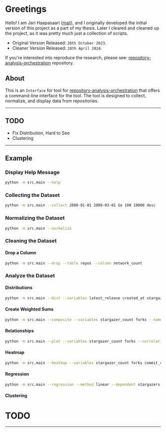 # Greetings

Hello! I am Jari Haapasaari ([mail](mailto:haapjari@gmail.com)), and I originally developed the initial version of this project as a part of my thesis. Later I cleared and cleaned up the project, as it was pretty much just a collection of scripts. 

- Original Version Released: `20th October 2023`.
- Cleaner Version Released: `28th April 2024`.

If you're interested into reproduce the research, please see: [repository-analysis-orchestration](https://github.com/haapjari/repository-analysis-orchestration) repository.

## About

This is an `Interface` for tool for [repository-analysis-orchestration](https://github.com/haapjari/repository-analysis-orchestration) that offers a command-line interface for the tool. The tool is designed to collect, normalize, and display data from repositories. 

---

## TODO

- Fix Distribution, Hard to See
- Clustering

---

## Example

### Display Help Message

```bash
python -m src.main --help
```

### Collecting the Dataset

```bash
python -m src.main --collect 2008-01-01 2009-03-01 Go 100 10000 desc 
```

### Normalizing the Dataset

```bash
python -m src.main --normalize
```

### Cleaning the Dataset

#### Drop a Column

```bash
python -m src.main --drop --table repos --column network_count
```

### Analyze the Dataset

#### Distributions

```bash
python -m src.main --dist --variables latest_release created_at stargazer_count open_issues closed_issues open_pull_request_count closed_pull_request_count forks watcher_count subscriber_count commit_count network_count total_releases_count contributor_count third_party_loc self_written_loc popularity activity maturity self_written_loc_proportion third_party_loc_proportion --output ./output.png
```

#### Create Weighted Sums

```bash
python -m src.main --composite --variables stargazer_count forks --name popularity 
```

#### Relationships

```bash 
python -m src.main --plot --variables stargazer_count forks --correlation pearson --output ./output.png

```

#### Heatmap

```bash
python -m src.main --heatmap --variables stargazer_count forks commit_count --correlation pearson --output ./output.png
```

#### Regression 

```bash
python -m src.main --regression --method linear --dependent stargazers --independent forks commits
```

#### Clustering

# TODO

---
